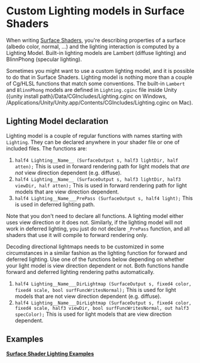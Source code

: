 Custom Lighting models in Surface Shaders
=========================================


When writing [Surface Shaders](sl-surfaceshaders.html), you're describing properties of a surface (albedo color, normal, ...) and the lighting interaction is computed by a <span class=keyword>Lighting Model</span>. Built-in lighting models are <span class=keyword>Lambert</span> (diffuse lighting) and <span class=keyword>BlinnPhong</span> (specular lighting).

Sometimes you might want to use a custom lighting model, and it is possible to do that in Surface Shaders. Lighting model is nothing more than a couple of Cg/HLSL functions that match some conventions. The built-in `Lambert` and `BlinnPhong` models are defined in `Lighting.cginc` file inside Unity (<span class=menu>{unity install path}/Data/CGIncludes/Lighting.cginc</span> on Windows, <span class=menu>/Applications/Unity/Unity.app/Contents/CGIncludes/Lighting.cginc</span> on Mac).


Lighting Model declaration
--------------------------


Lighting model is a couple of regular functions with names starting with `Lighting`. They can be declared anywhere in your shader file or one of included files. The functions are:
1. `half4 Lighting__Name__ (SurfaceOutput s, half3 lightDir, half atten);`
  This is used in forward rendering path for light models that _are not_ view direction dependent (e.g. diffuse).
1. `half4 Lighting__Name__ (SurfaceOutput s, half3 lightDir, half3 viewDir, half atten);`
  This is used in forward rendering path for light models that are view direction dependent.
1. `half4 Lighting__Name___PrePass (SurfaceOutput s, half4 light);`
  This is used in deferred lighting path.

Note that you don't need to declare all functions. A lighting model either uses view direction or it does not. Similarly, if the lighting model will not work in deferred lighting, you just do not declare `_PrePass` function, and all shaders that use it will compile to forward rendering only.

Decoding directional lightmaps needs to be customized in some circumstances in a similar fashion as the lighting function for forward and deferred lighting. Use one of the functions below depending on whether your light model is view direction dependent or not. Both functions handle forward and deferred lighting rendering paths automatically.

1. `half4 Lighting__Name___DirLightmap (SurfaceOutput s, fixed4 color, fixed4 scale, bool surfFuncWritesNormal);`
  This is used for light models that are not view direction dependent (e.g. diffuse).
1. `half4 Lighting__Name___DirLightmap (SurfaceOutput s, fixed4 color, fixed4 scale, half3 viewDir, bool surfFuncWritesNormal, out half3 specColor);`
  This is used for light models that are view direction dependent.


Examples
--------


__[Surface Shader Lighting Examples](sl-surfaceshaderlightingexamples.html)__

